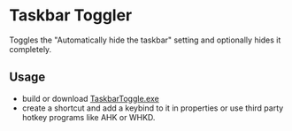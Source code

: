 # Taskbar Toggler
Toggles the "Automatically hide the taskbar" setting and optionally hides it completely.

## Usage
- build or download [TaskbarToggle.exe](https://github.com/Demitrix2k/Taskbar-Toggler/releases/tag/Release)
- create a shortcut and add a keybind to it in properties or use third party hotkey programs like AHK or WHKD.

